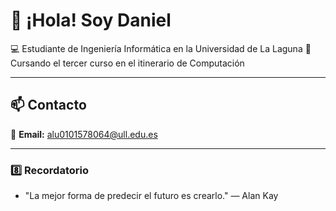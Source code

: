 # 👋 ¡Hola! Soy Daniel  

💻 Estudiante de Ingeniería Informática en la Universidad de La Laguna 
🎯 Cursando el tercer curso en el itinerario de Computación 

---

## 📫 Contacto  
📩 **Email:** alu0101578064@ull.edu.es  

---
### 8️⃣ **Recordatorio**  
- "La mejor forma de predecir el futuro es crearlo." — Alan Kay 
